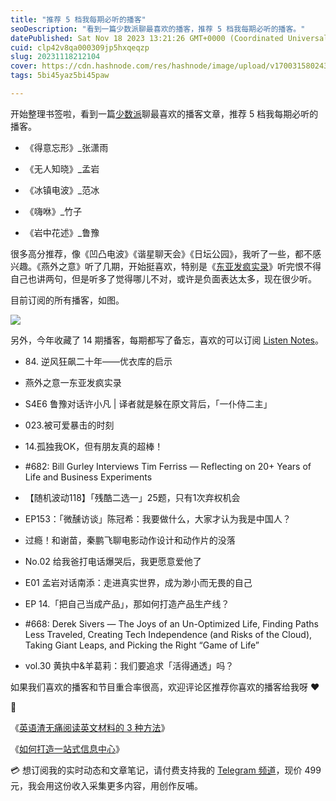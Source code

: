 ```yaml
---
title: "推荐 5 档我每期必听的播客"
seoDescription: "看到一篇少数派聊最喜欢的播客，推荐 5 档我每期必听的播客。"
datePublished: Sat Nov 18 2023 13:21:26 GMT+0000 (Coordinated Universal Time)
cuid: clp42v8qa000309jp5hxqeqzp
slug: 20231118212104
cover: https://cdn.hashnode.com/res/hashnode/image/upload/v1700315802430/e15f7879-ebb7-4b97-bbfc-163f4bdc799e.png
tags: 5bi45yaz5bi45paw

---
```


开始整理书签啦，看到一篇[少数派](https://sspai.com/post/81445)聊最喜欢的播客文章，推荐 5 档我每期必听的播客。

* 《得意忘形》\_张潇雨
    
* 《无人知晓》\_孟岩
    
* 《冰镇电波》\_范冰
    
* 《嗨咻》\_竹子
    
* 《岩中花述》\_鲁豫
    

很多高分推荐，像《凹凸电波》《谐星聊天会》《日坛公园》，我听了一些，都不感兴趣。《燕外之意》听了几期，开始挺喜欢，特别是《[东亚发疯实录](https://www.xiaoyuzhoufm.com/episode/648852c86752b5f9dea444ff)》听完恨不得自己也讲两句，但是听多了觉得哪儿不对，或许是负面表达太多，现在很少听。

目前订阅的所有播客，如图。

![](url)

另外，今年收藏了 14 期播客，每期都写了备忘，喜欢的可以订阅 [Listen Notes](https://www.listennotes.com/playlists/tujunjie-podcast-playlist-PUTvrZV_CDK/episodes/)。

* 84\. 逆风狂飙二十年——优衣库的启示
    
* 燕外之意一东亚发疯实录
    
* S4E6 鲁豫对话许小凡 | 译者就是躲在原文背后，「一仆侍二主」
    
* 023.被可爱暴击的时刻
    
* 14.孤独我OK，但有朋友真的超棒！
    
* #682: Bill Gurley Interviews Tim Ferriss — Reflecting on 20+ Years of Life and Business Experiments
    
* 【随机波动118】「残酷二选一」25题，只有1次弃权机会
    
* EP153：「微醺访谈」陈冠希：我要做什么，大家才认为我是中国人？
    
* 过瘾！和谢苗，秦鹏飞聊电影动作设计和动作片的没落
    
* No.02 给我爸打电话爆哭后，我更愿意爱他了
    
* E01 孟岩对话南添：走进真实世界，成为渺小而无畏的自己
    
* EP 14.「把自己当成产品」，那如何打造产品生产线？
    
* #668: Derek Sivers — The Joys of an Un-Optimized Life, Finding Paths Less Traveled, Creating Tech Independence (and Risks of the Cloud), Taking Giant Leaps, and Picking the Right “Game of Life”
    
* vol.30 黄执中&羊葛莉：我们要追求「活得通透」吗？
    

如果我们喜欢的播客和节目重合率很高，欢迎评论区推荐你喜欢的播客给我呀 ❤️

🔗

《[英语渣无痛阅读英文材料的 3 种方法](https://mp.weixin.qq.com/s?__biz=MzI3MzU5MDA1OQ==&mid=2247488121&idx=1&sn=963c271f8bf7a345224f5fbc206fe2e9&chksm=eb21a03ddc56292b16abf1ef0936767e19da01004b3b966728a02703cfec45514b26c02bfb29#rd)》

《[如何打造一站式信息中心](https://mp.weixin.qq.com/s?__biz=MzI3MzU5MDA1OQ==&mid=2247487924&idx=1&sn=9a95f510ab113194c52669d1ebba2d63&chksm=eb21a3f0dc562ae6ef1ea79c0dff46863e60729c5f22cbee53295522d6c2a2cbc96575c24320#rd)》

💳 想订阅我的实时动态和文章笔记，请付费支持我的 [Telegram 频道](https://mp.weixin.qq.com/s/A_yK10ktL8Nl7RzsnGwzEg)，现价 499 元，我会用这份收入采集更多内容，用创作反哺。